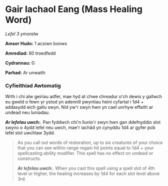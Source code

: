 # Gair Iachaol Eang (Mass Healing Word)

*Lefel 3 ymoralw*

**Amser Hudo:** 1 acsiwn bonws

**Amrediad:** 60 troedfedd

**Cydrannau:** G

**Parhad:** Ar unwaith

### Cyfieithiad Awtomatig

Wrth i chi alw geiriau adfer, mae hyd at chwe chreadur o'ch dewis y gallwch eu gweld o fewn yr ystod yn adennill pwyntiau heini cyfartal i 1d4 + addasydd eich gallu swyn. Nid yw'r swyn hwn yn cael unrhyw effaith ar undead neu luniadau.

***Ar lefelau uwch:***. Pan fyddwch chi'n llunio'r swyn hwn gan ddefnyddio slot swyno o 4ydd lefel neu uwch, mae'r iachâd yn cynyddu 1d4 ar gyfer pob lefel slot uwchlaw 3ydd.

>  As you call out words of restoration, up to six creatures of your choice that you can see within range regain hit points equal to 1d4 + your spellcasting ability modifier. This spell has no effect on undead or constructs.
>  
>  ***Ar lefelau uwch:***. When you cast this spell using a spell slot of 4th level or higher, the healing increases by 1d4 for each slot level above 3rd.